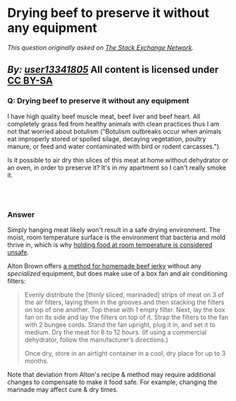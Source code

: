 # Drying beef to preserve it without any equipment

_This question originally asked on [The Stack Exchange Network](https://cooking.stackexchange.com/q/108679)._

_By: [user13341805](https://cooking.stackexchange.com/u/84710)_
All content is licensed under [CC BY-SA](https://creativecommons.org/licenses/by-sa/4.0/)
<br>
--------------------------------------------
### Q: Drying beef to preserve it without any equipment
<p>I have high quality beef muscle meat, beef liver and beef heart. All completely grass fed from healthy animals with clean practices thus I am not that worried about botulism ("Botulism outbreaks occur when animals eat improperly stored or spoiled silage, decaying vegetation, poultry manure, or feed and water contaminated with bird or rodent carcasses.").</p>

<p>Is it possible to air dry thin slices of this meat at home without dehydrator or an oven, in order to preserve it? It's in my apartment so I can't really smoke it.</p>

<br><br>
### Answer 
<p>Simply hanging meat likely won't result in a safe drying environment. The moist, room temperature surface is the environment that bacteria and mold thrive in, which is why <a href="https://cooking.stackexchange.com/q/34670/45339">holding food at room temperature is considered unsafe</a>. </p>

<p>Alton Brown offers <a href="https://altonbrown.com/beef-jerky-recipe/" rel="noreferrer">a method for homemade beef jerky</a> without any <em>specialized</em> equipment, but does make use of a box fan and air conditioning filters:</p>

<blockquote>
  <p>Evenly distribute the [thinly sliced, marinaded] strips of meat on 3 of the air filters, laying them in the grooves and then stacking the filters on top of one another. Top these with 1 empty filter. Next, lay the box fan on its side and lay the filters on top of it. Strap the filters to the fan with 2 bungee cords. Stand the fan upright, plug it in, and set it to medium. Dry the meat for 8 to 12 hours. (If using a commercial dehydrator, follow the manufacturer’s directions.)</p>
  
  <p>Once dry, store in an airtight container in a cool, dry place for up to 3 months.</p>
</blockquote>

<p>Note that deviation from Alton's recipe &amp; method may require additional changes to compensate to make it food safe. For example, changing the marinade may affect cure &amp; dry times.</p>

